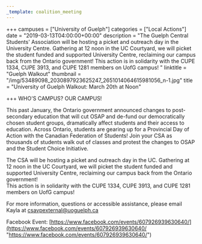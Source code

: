 ```yaml
---
_template: coalition_meeting
---
```





+++
campuses = ["University of Guelph"]
categories = ["Local Actions"]
date = "2019-03-13T04:00:00+00:00"
description = "The Guelph Central Students' Association will be hosting a picket and outreach day in the University Centre. Gathering at 12 noon in the UC Courtyard, we will picket the student funded and supported University Centre, reclaiming our campus back from the Ontario government! This action is in solidarity with the CUPE 1334, CUPE 3913, and CUPE 1281 members on UofG campus! "
linktitle = "Guelph Walkout"
thumbnail = "/img/53489098_2030897923625247_2651014064615981056_n-1.jpg"
title = "University of Guelph Walkout: March 20th at Noon"

+++
WHO'S CAMPUS? OUR CAMPUS!

This past January, the Ontario government announced changes to post-secondary education that will cut OSAP and de-fund our democratically chosen student groups, dramatically affect students and their access to education. Across Ontario, students are gearing up for a Provincial Day of Action with the Canadian Federation of Students! Join your CSA as thousands of students walk out of classes and protest the changes to OSAP and the Student Choice Initiative.

The CSA will be hosting a picket and outreach day in the UC. Gathering at 12 noon in the UC Courtyard, we will picket the student funded and supported University Centre, reclaiming our campus back from the Ontario government!  
This action is in solidarity with the CUPE 1334, CUPE 3913, and CUPE 1281 members on UofG campus!

For more information, questions or accessible assistance, please email Kayla at csavpexternal@uoguelph.ca

Facebook Event: [https://www.facebook.com/events/607926939630640/](https://www.facebook.com/events/607926939630640/ "https://www.facebook.com/events/607926939630640/")
